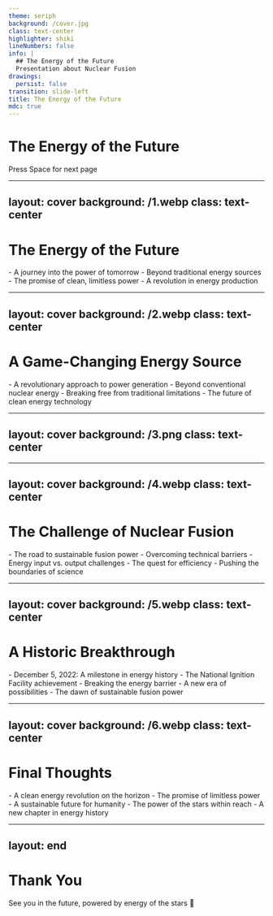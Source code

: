 ```yaml
---
theme: seriph
background: /cover.jpg
class: text-center
highlighter: shiki
lineNumbers: false
info: |
  ## The Energy of the Future
  Presentation about Nuclear Fusion
drawings:
  persist: false
transition: slide-left
title: The Energy of the Future
mdc: true
---
```


# The Energy of the Future

<div class="pt-12">
  <span @click="$slidev.nav.next" class="px-2 py-1 rounded cursor-pointer" hover="bg-white bg-opacity-10">
    Press Space for next page <carbon:arrow-right class="inline"/>
  </span>
</div>

---
layout: cover
background: /1.webp
class: text-center
---

<div class="absolute inset-0 bg-black bg-opacity-50 flex items-center justify-center">
  <div class="text-white text-left p-8">
    <h1 class="text-4xl font-bold mb-4">The Energy of the Future</h1>
    <div class="text-xl">
      <v-clicks>
        - A journey into the power of tomorrow
        - Beyond traditional energy sources
        - The promise of clean, limitless power
        - A revolution in energy production
      </v-clicks>
    </div>
  </div>
</div>

<!--
When you hear that phrase, what comes to mind? The energy of the future—sound exciting, right? Definitely! Maybe you're thinking about solar energy—solar panels everywhere, a world powered by the sun. Even the richest tycoons on Earth are investing in it, So why not?

Nice try but that's not what we're talking about today. While solar energy is a great solution, we're diving deep into a different method of generating power—one that could change everything
-->

---
layout: cover
background: /2.webp
class: text-center
---

<div class="absolute inset-0 bg-black bg-opacity-50 flex items-center justify-center">
  <div class="text-white text-left p-8">
    <h1 class="text-4xl font-bold mb-4">A Game-Changing Energy Source</h1>
    <div class="text-xl">
      <v-clicks>
        - A revolutionary approach to power generation
        - Beyond conventional nuclear energy
        - Breaking free from traditional limitations
        - The future of clean energy technology
      </v-clicks>
    </div>
  </div>
</div>

<!--
So, what is this revolutionary way to generate energy? The so-called energy of the future? Surprise! We're talking about nuclear energy—but no the kind you're thinking of.

Wait— what bout nuclear waste? What about disasters like Chernobyl? If that's where your mind went, I hate to break it to you, but you're thinking of nuclear fission.

Today, we're talking about something different—nuclear fusion.
-->

---
layout: cover
background: /3.png
class: text-center
---

<div class="absolute inset-0 bg-black bg-opacity-0 flex items-center justify-center">
  <div class="text-white text-left p-8">
  </div>
</div>

<!--
Before we dive into the game-changer that is nuclear fusion, let's first understand how it differs from nuclear fission.

Nuclear fission splits a large atom(like Uranium-235 or Plutonium-239) into two or more smaller atoms, releases energy, but also produces nuclear waste. The byproducts emit beta and gamma radiation, making it a risky and dangerous process.

Nuclear fusion joins two small atoms (usually Deuterium and Tritium) to form a larger atom (Helium), releases a huge amount of energy—without creating radioactive waste. This is the same process that powers the Sun and the stars!

Sounds like a perfect solution, right? No nuclear waste, no explosion risks. So why aren't we using fusion reactors already?
-->

---
layout: cover
background: /4.webp
class: text-center
---

<div class="absolute inset-0 bg-black bg-opacity-50 flex items-center justify-center">
  <div class="text-white text-left p-8">
    <h1 class="text-4xl font-bold mb-4">The Challenge of Nuclear Fusion</h1>
    <div class="text-xl">
      <v-clicks>
        - The road to sustainable fusion power
        - Overcoming technical barriers
        - Energy input vs. output challenges
        - The quest for efficiency
        - Pushing the boundaries of science
      </v-clicks>
    </div>
  </div>
</div>

<!--
If fusion energy is so great, why aren't we using it yet?

The problem is complexity and cost. Fusion reactors are extremely difficult to develop and incredibly expensive. The process requires huge amounts of energy to generate the extreme temperatures and pressure needed for fusion to occur.

Right now, all existing fusion reactors are experimental—they consume more energy than they produce, making them unsustainable. Most of these reactors rely on high-powered lasers, which require massive amounts of energy.

But here's the exciting part…
-->

---
layout: cover
background: /5.webp
class: text-center
---

<div class="absolute inset-0 bg-black bg-opacity-50 flex items-center justify-center">
  <div class="text-white text-left p-8">
    <h1 class="text-4xl font-bold mb-4">A Historic Breakthrough</h1>
    <div class="text-xl">
      <v-clicks>
        - December 5, 2022: A milestone in energy history
        - The National Ignition Facility achievement
        - Breaking the energy barrier
        - A new era of possibilities
        - The dawn of sustainable fusion power
      </v-clicks>
    </div>
  </div>
</div>

<!--
On December 5, 2022, scientists at the National Ignition Facility (NIF) in California achieved something never done before:

For the first time in history, an experimental fusion reactor produced more energy than it used.

This milestone proves that self-sustaining nuclear fusion is possible. While we're still far from commercial fusion power, this breakthrough give us hope for a future where clean, limitless energy becomes a reality.
-->

---
layout: cover
background: /6.webp
class: text-center
---

<div class="absolute inset-0 bg-black bg-opacity-50 flex items-center justify-center">
  <div class="text-white text-left p-8">
    <h1 class="text-4xl font-bold mb-4">Final Thoughts</h1>
    <div class="text-xl">
      <v-clicks>
        - A clean energy revolution on the horizon
        - The promise of limitless power
        - A sustainable future for humanity
        - The power of the stars within reach
        - A new chapter in energy history
      </v-clicks>
    </div>
  </div>
</div>

<!--
Nuclear fusion has the potential to revolutionize energy production. With no nuclear waste, no catastrophic risks, and unlimited fuel from hydrogen isotopes, it could be the ultimate solution to the world's energy problems.

The road ahead is challenging, but with continued advancements, we may soon witness a future powered by the energy of the stars.
-->

---
layout: end
---

# Thank You

<div class="pt-12">
  <span @click="$slidev.nav.next" class="px-2 py-1 rounded cursor-pointer" hover="bg-white bg-opacity-10">
    See you in the future, powered by energy of the stars 🌟
  </span>
</div>